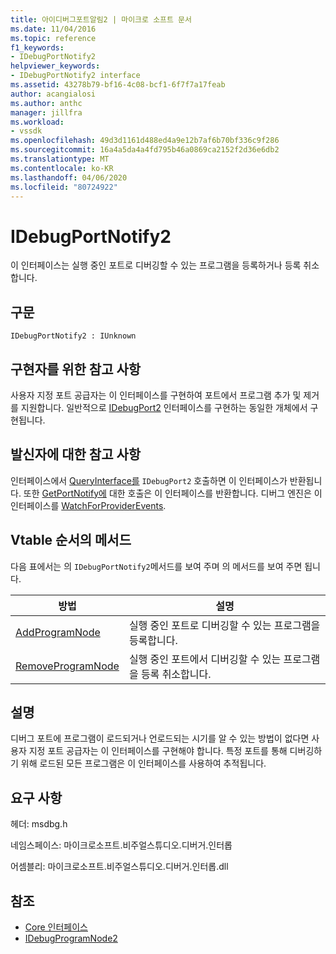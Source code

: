 ```yaml
---
title: 아이디버그포트알림2 | 마이크로 소프트 문서
ms.date: 11/04/2016
ms.topic: reference
f1_keywords:
- IDebugPortNotify2
helpviewer_keywords:
- IDebugPortNotify2 interface
ms.assetid: 43278b79-bf16-4c08-bcf1-6f7f7a17feab
author: acangialosi
ms.author: anthc
manager: jillfra
ms.workload:
- vssdk
ms.openlocfilehash: 49d3d1161d488ed4a9e12b7af6b70bf336c9f286
ms.sourcegitcommit: 16a4a5da4a4fd795b46a0869ca2152f2d36e6db2
ms.translationtype: MT
ms.contentlocale: ko-KR
ms.lasthandoff: 04/06/2020
ms.locfileid: "80724922"
---
```

# <a name="idebugportnotify2"></a>IDebugPortNotify2
이 인터페이스는 실행 중인 포트로 디버깅할 수 있는 프로그램을 등록하거나 등록 취소합니다.

## <a name="syntax"></a>구문

```
IDebugPortNotify2 : IUnknown
```

## <a name="notes-for-implementers"></a>구현자를 위한 참고 사항
 사용자 지정 포트 공급자는 이 인터페이스를 구현하여 포트에서 프로그램 추가 및 제거를 지원합니다. 일반적으로 [IDebugPort2](../../../extensibility/debugger/reference/idebugport2.md) 인터페이스를 구현하는 동일한 개체에서 구현됩니다.

## <a name="notes-for-callers"></a>발신자에 대한 참고 사항
 인터페이스에서 [QueryInterface를](/cpp/atl/queryinterface) `IDebugPort2` 호출하면 이 인터페이스가 반환됩니다. 또한 [GetPortNotify에](../../../extensibility/debugger/reference/idebugdefaultport2-getportnotify.md) 대한 호출은 이 인터페이스를 반환합니다. 디버그 엔진은 이 인터페이스를 [WatchForProviderEvents](../../../extensibility/debugger/reference/idebugprogramprovider2-watchforproviderevents.md).

## <a name="methods-in-vtable-order"></a>Vtable 순서의 메서드
 다음 표에서는 의 `IDebugPortNotify2`메서드를 보여 주며 의 메서드를 보여 주면 됩니다.

|방법|설명|
|------------|-----------------|
|[AddProgramNode](../../../extensibility/debugger/reference/idebugportnotify2-addprogramnode.md)|실행 중인 포트로 디버깅할 수 있는 프로그램을 등록합니다.|
|[RemoveProgramNode](../../../extensibility/debugger/reference/idebugportnotify2-removeprogramnode.md)|실행 중인 포트에서 디버깅할 수 있는 프로그램을 등록 취소합니다.|

## <a name="remarks"></a>설명
 디버그 포트에 프로그램이 로드되거나 언로드되는 시기를 알 수 있는 방법이 없다면 사용자 지정 포트 공급자는 이 인터페이스를 구현해야 합니다. 특정 포트를 통해 디버깅하기 위해 로드된 모든 프로그램은 이 인터페이스를 사용하여 추적됩니다.

## <a name="requirements"></a>요구 사항
 헤더: msdbg.h

 네임스페이스: 마이크로소프트.비주얼스튜디오.디버거.인터롭

 어셈블리: 마이크로소프트.비주얼스튜디오.디버거.인터롭.dll

## <a name="see-also"></a>참조
- [Core 인터페이스](../../../extensibility/debugger/reference/core-interfaces.md)
- [IDebugProgramNode2](../../../extensibility/debugger/reference/idebugprogramnode2.md)
